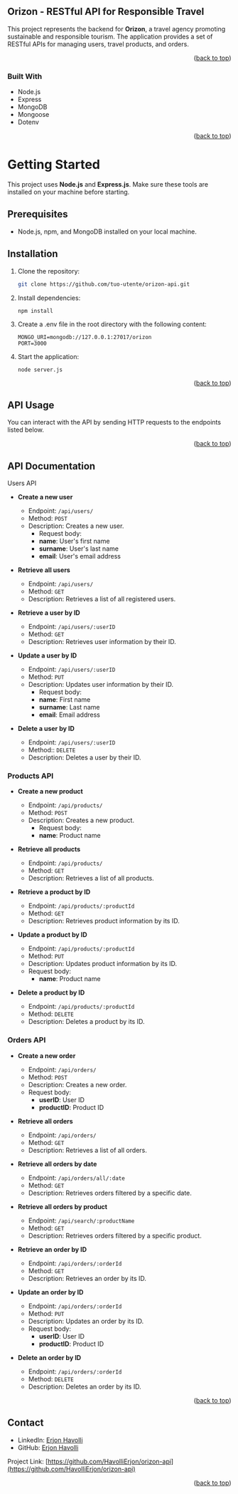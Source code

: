 ## Orizon - RESTful API for Responsible Travel

This project represents the backend for **Orizon**, a travel agency promoting sustainable and responsible tourism. The application provides a set of RESTful APIs for managing users, travel products, and orders.

<p align="right">(<a href="#readme-top">back to top</a>)</p>

### Built With

- Node.js
- Express
- MongoDB
- Mongoose
- Dotenv

<p align="right">(<a href="#readme-top">back to top</a>)</p>

#  Getting Started

This project uses **Node.js** and **Express.js**. Make sure these tools are installed on your machine before starting.

##  Prerequisites

- Node.js, npm, and MongoDB installed on your local machine.

##  Installation

1. Clone the repository:

   ```sh
   git clone https://github.com/tuo-utente/orizon-api.git

   ```

2. Install dependencies:

   ```
   npm install
   ```

3. Create a .env file in the root directory with the       following content:

   ```
   MONGO_URI=mongodb://127.0.0.1:27017/orizon
   PORT=3000
   ```

4. Start the application:
   ```
   node server.js
   ```
      <p align="right">(<a href="#readme-top">back to top</a>)</p>
   

## API Usage

You can interact with the API by sending HTTP requests to the endpoints listed below.

<p align="right">(<a href="#readme-top">back to top</a>)</p>


## API Documentation

Users API

- **Create a new user**

  - Endpoint: `/api/users/`
  - Method: `POST`
  - Description: Creates a new user.
    - Request body:
    - **name**: User's first name
    - **surname**:  User's last name
    - **email**: User's email address

- **Retrieve all users**

  - Endpoint: `/api/users/`
  - Method: `GET`
  - Description: Retrieves a list of all registered users.

- **Retrieve a user by ID**

  - Endpoint: `/api/users/:userID`
  - Method: `GET`
  - Description: Retrieves user information by their ID.

- **Update a user by ID**

  - Endpoint: `/api/users/:userID`
  - Method: `PUT`
  - Description: Updates user information by their ID.
    - Request body:
    - **name**: First name
    - **surname**: Last name
    - **email**: Email address

- **Delete a user by ID**
  - Endpoint: `/api/users/:userID`
  - Method:: `DELETE`
  - Description: Deletes a user by their ID.

### Products API

- **Create a new product**

  - Endpoint: `/api/products/`
  - Method: `POST`
  - Description: Creates a new product.
    - Request body:
    - **name**: Product name

- **Retrieve all products**

  - Endpoint: `/api/products/`
  - Method: `GET`
  - Description: Retrieves a list of all products.

- **Retrieve a product by ID**

  - Endpoint: `/api/products/:productId`
  - Method: `GET`
  - Description: Retrieves product information by its ID.

- **Update a product by ID**

  - Endpoint: `/api/products/:productId`
  - Method: `PUT`
  - Description: Updates product information by its ID.
  - Request body:
    - **name**: Product name

- **Delete a product by ID**
  - Endpoint: `/api/products/:productId`
  - Method: `DELETE`
  - Description: Deletes a product by its ID.

### Orders API

- **Create a new order**

  - Endpoint: `/api/orders/`
  - Method: `POST`
  - Description: Creates a new order.
  - Request body:
    - **userID**: User ID
    - **productID**:  Product ID


- **Retrieve all orders**

  - Endpoint: `/api/orders/`
  - Method: `GET`
  - Description: Retrieves a list of all orders.

- **Retrieve all orders by date**

  - Endpoint: `/api/orders/all/:date`
  - Method: `GET`
  - Description: Retrieves orders filtered by a specific date.

- **Retrieve all orders by product**

  - Endpoint: `/api/search/:productName`
  - Method: `GET`
  - Description: Retrieves orders filtered by a specific product.

- **Retrieve an order by ID**

  - Endpoint: `/api/orders/:orderId`
  - Method: `GET`
  - Description: Retrieves an order by its ID.

- **Update an order by ID**

  - Endpoint: `/api/orders/:orderId`
  - Method: `PUT`
  - Description: Updates an order by its ID.
  - Request body:
    - **userID**:  User ID
    - **productID**: Product ID

- **Delete an order by ID**
  - Endpoint: `/api/orders/:orderId`
  - Method: `DELETE`
  - Description: Deletes an order by its ID.

<p align="right">(<a href="#readme-top">back to top</a>)</p>


## Contact

- LinkedIn: [Erjon Havolli](https://www.linkedin.com/in/erjon-havolli/)
- GitHub: [Erjon Havolli](https://github.com/HavolliErjon)


Project Link: [https://github.com/HavolliErjon/orizon-api](https://github.com/HavolliErjon/orizon-api)  

<p align="right">(<a href="#readme-top">back to top</a>)</p>

